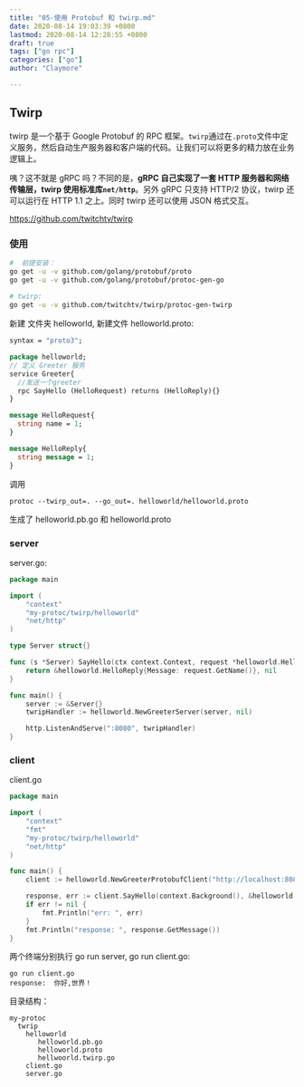 ```yaml
---
title: "05-使用 Protobuf 和 twirp.md"
date: 2020-08-14 19:03:39 +0800
lastmod: 2020-08-14 12:28:55 +0800
draft: true
tags: ["go rpc"]
categories: ["go"]
author: "Claymore"

---
```


## Twirp

twirp 是一个基于 Google Protobuf 的 RPC 框架。`twirp`通过在`.proto`文件中定义服务，然后自动生产服务器和客户端的代码。让我们可以将更多的精力放在业务逻辑上。

咦？这不就是 gRPC 吗？不同的是，**gRPC 自己实现了一套 HTTP 服务器和网络传输层，twirp 使用标准库`net/http`**。另外 gRPC 只支持 HTTP/2 协议，twirp 还可以运行在 HTTP 1.1 之上。同时 twirp 还可以使用 JSON 格式交互。

https://github.com/twitchtv/twirp



### 使用

``` sh
#  前提安装：
go get -u -v github.com/golang/protobuf/proto
go get -u -v github.com/golang/protobuf/protoc-gen-go
 
# twirp:
go get -u -v github.com/twitchtv/twirp/protoc-gen-twirp
```



新建 文件夹 helloworld, 新建文件 helloworld.proto:

``` protobuf
syntax = "proto3";

package helloworld;
// 定义 Greeter 服务
service Greeter{
  //发送一个greeter
  rpc SayHello (HelloRequest) returns (HelloReply){}
}

message HelloRequest{
  string name = 1;
}

message HelloReply{
  string message = 1;
}
```

调用 

```
protoc --twirp_out=. --go_out=. helloworld/helloworld.proto
```

生成了 helloworld.pb.go 和 helloworld.proto



### server

server.go:

``` go
package main

import (
	"context"
	"my-protoc/twirp/helloworld"
	"net/http"
)

type Server struct{}

func (s *Server) SayHello(ctx context.Context, request *helloworld.HelloRequest) (*helloworld.HelloReply, error) {
	return &helloworld.HelloReply{Message: request.GetName()}, nil
}

func main() {
	server := &Server{}
	twripHandler := helloworld.NewGreeterServer(server, nil)

	http.ListenAndServe(":8080", twripHandler)
}
```



### client

client.go

``` go
package main

import (
	"context"
	"fmt"
	"my-protoc/twirp/helloworld"
	"net/http"
)

func main() {
	client := helloworld.NewGreeterProtobufClient("http://localhost:8080", &http.Client{})

	response, err := client.SayHello(context.Background(), &helloworld.HelloRequest{Name: "你好,世界！"})
	if err != nil {
		fmt.Println("err: ", err)
	}
	fmt.Println("response: ", response.GetMessage())
}
```



两个终端分别执行 go run server, go run client.go:

```
go run client.go
response:  你好,世界！
```



目录结构：

```
my-protoc
  twrip
    helloworld
       helloworld.pb.go
       helloworld.proto
       hellwoorld.twirp.go
    client.go
    server.go
```

